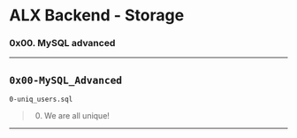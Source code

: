 # ALX Backend - Storage
### 0x00. MySQL advanced
---
`0x00-MySQL_Advanced`
---
`0-uniq_users.sql`
> 0. We are all unique!
---
